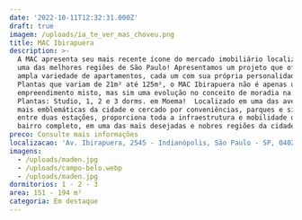 ```yaml
---
date: '2022-10-11T12:32:31.000Z'
draft: true
imagem: /uploads/ia_te_ver_mas_choveu.png
title: MAC Ibirapuera
description: >-
  A MAC apresenta seu mais recente ícone do mercado imobiliário localizado em
  uma das melhores regiões de São Paulo! Apresentamos um projeto que oferece uma
  ampla variedade de apartamentos, cada um com sua própria personalidade.
  Plantas que variam de 21m² até 125m², o MAC Ibirapuera não é apenas um
  empreendimento misto, mas sim uma evolução no conceito de moradia na região! 
  Plantas: Studio, 1, 2 e 3 dorms. em Moema!  Localizado em uma das avenidas
  mais emblemáticas da cidade e cercado por conveniências, parques e situado
  entre duas estações, proporciona toda a infraestrutura e mobilidade de um
  bairro completo, em uma das mais desejadas e nobres regiões da cidade!
preco: Consulte mais informações
localizacao: 'Av. Ibirapuera, 2545 - Indianópolis, São Paulo - SP, 04029-200, Brasil'
imagens:
  - /uploads/maden.jpg
  - /uploads/campo-belo.webp
  - /uploads/maden.jpg
dormitorios: 1 - 2 - 3
area: 151 - 194 m²
categoria: Em destaque
---
```


